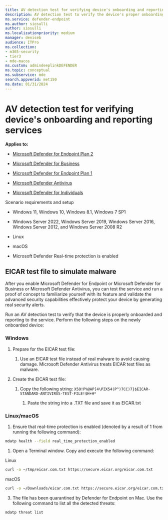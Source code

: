 ```yaml
---
title: AV detection test for verifying device's onboarding and reporting services
description: AV detection test to verify the device's proper onboarding and reporting to the service.
ms.service: defender-endpoint
ms.author: siosulli
author: siosulli
ms.localizationpriority: medium
manager: deniseb
audience: ITPro
ms.collection: 
- m365-security
- tier3
- mde-macos
ms.custom: admindeeplinkDEFENDER
ms.topic: conceptual
ms.subservice: mde
search.appverid: met150
ms.date: 01/31/2024
---
```


# AV detection test for verifying device's onboarding and reporting services

**Applies to:**

- [Microsoft Defender for Endpoint Plan 2](microsoft-defender-endpoint.md)

- [Microsoft Defender for Business](https://www.microsoft.com/security/business/endpoint-security/microsoft-defender-business)

- [Microsoft Defender for Endpoint Plan 1](microsoft-defender-endpoint.md)

- [Microsoft Defender Antivirus](microsoft-defender-antivirus-windows.md)

- [Microsoft Defender for Individuals](https://www.microsoft.com/microsoft-365/microsoft-defender-for-individuals)

Scenario requirements and setup

- Windows 11, Windows 10, Windows 8.1, Windows 7 SP1

- Windows Server 2022, Windows Server 2019, Windows Server 2016, Windows Server 2012, and Windows Server 2008 R2

- Linux

- macOS

- Microsoft Defender Real-time protection is enabled

## EICAR test file to simulate malware

After you enable Microsoft Defender for Endpoint or Microsoft Defender for Business or Microsoft Defender Antivirus, you can test the service and run a proof of concept to familiarize yourself with its feature and validate the advanced security capabilities effectively protect your device by generating real security alerts.

Run an AV detection test to verify that the device is properly onboarded and reporting to the service. Perform the following steps on the newly onboarded device:

### Windows

1. Prepare for the EICAR test file:

   1. Use an EICAR test file instead of real malware to avoid causing damage. Microsoft Defender Antivirus treats EICAR test files as malware.

1. Create the EICAR test file:

   1. Copy the following string: `X5O!P%@AP[4\PZX54(P^)7CC)7}$EICAR-STANDARD-ANTIVIRUS-TEST-FILE!$H+H*`

      1. Paste the string into a .TXT file and save it as EICAR.txt

### Linux/macOS

1. Ensure that real-time protection is enabled (denoted by a result of 1 from running the following command):

```bash
mdatp health --field real_time_protection_enabled
```

1. Open a Terminal window. Copy and execute the following command:

  
Linux


```bash
curl -o ~/tmp/eicar.com.txt https://secure.eicar.org/eicar.com.txt
```

macOS


```bash
curl -o ~/Downloads/eicar.com.txt https://secure.eicar.org/eicar.com.txt
```

3. The file has been quarantined by Defender for Endpoint on Mac. Use the following command to list all the detected threats:

```bash
mdatp threat list
```
